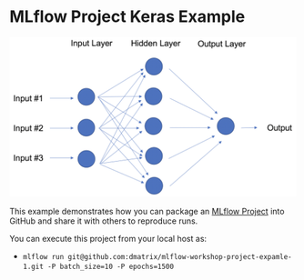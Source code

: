 # MLflow Project Keras Example 

![](images/nn_linear_regression.png)

This example demonstrates how you can package an [MLflow Project](https://mlflow.org/docs/latest/projects.html) into GitHub and share it with 
others to reproduce runs.

You can execute this project from your local host as:

* ```mlflow run git@github.com:dmatrix/mlflow-workshop-project-expamle-1.git -P batch_size=10 -P epochs=1500```
